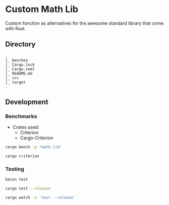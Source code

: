 # Custom Math Lib

Custom function as alternatives for the awesome standard library that come with Rust.

## Directory

```ascii
.
|_ benches
|_ Cargo.lock
|_ Cargo.toml
|_ README.md
|_ src
|_ target
.
```

## Development

### Benchmarks

- Crates used:
  - Criterion
  - Cargo-Criterion

```sh
cargo bench -p "math_lib"
```

```sh
cargo criterion
```

### Testing

```sh
bacon test
```

```sh
cargo test --release
```

```sh
cargo watch -x 'test --release'
```
